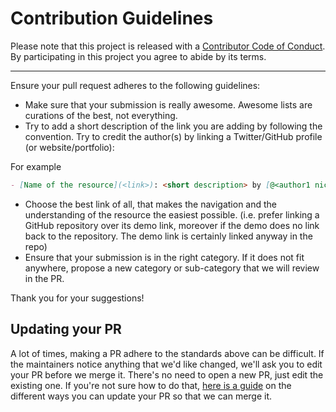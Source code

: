 # Contribution Guidelines

Please note that this project is released with a
[Contributor Code of Conduct](code-of-conduct.md). By participating in this
project you agree to abide by its terms.

---

Ensure your pull request adheres to the following guidelines:

- Make sure that your submission is really awesome. Awesome lists are curations of the best, not everything.
- Try to add a short description of the link you are adding by following the convention. Try to credit the author(s) by linking a Twitter/GitHub profile (or website/portfolio): 

For example 
```markdown
- [Name of the resource](<link>): <short description> by [@<author1 nickname>](<link to author1 profile>) & [@<author2 nickname>](<link to author2 profile>)
```
- Choose the best link of all, that makes the navigation and the understanding of the resource the easiest possible. (i.e. prefer linking a GitHub repository over its demo link, moreover if the demo does no link back to the repository. The demo link is certainly linked anyway in the repo)
- Ensure that your submission is in the right category. If it does not fit anywhere, propose a new category or sub-category that we will review in the PR.

Thank you for your suggestions!


## Updating your PR

A lot of times, making a PR adhere to the standards above can be difficult.
If the maintainers notice anything that we'd like changed, we'll ask you to
edit your PR before we merge it. There's no need to open a new PR, just edit
the existing one. If you're not sure how to do that,
[here is a guide](https://github.com/RichardLitt/knowledge/blob/master/github/amending-a-commit-guide.md)
on the different ways you can update your PR so that we can merge it.
